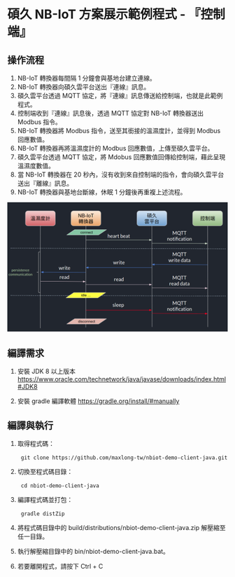 
# 碩久 NB-IoT 方案展示範例程式 - 『控制端』

## 操作流程

1. NB-IoT 轉換器每間隔 1 分鐘會與基地台建立連線。
2. NB-IoT 轉換器向碩久雲平台送出『連線』訊息。
3. 碩久雲平台透過 MQTT 協定，將『連線』訊息傳送給控制端，也就是此範例程式。
4. 控制端收到『連線』訊息後，透過 MQTT 協定對 NB-IoT 轉換器送出 Modbus 指令。
5. NB-IoT 轉換器將 Modbus 指令，送至其銜接的溫濕度計，並得到 Modbus 回應數值。
6. NB-IoT 轉換器再將溫濕度計的 Modbus 回應數值，上傳至碩久雲平台。
7. 碩久雲平台透過 MQTT 協定，將 Mdobus 回應數值回傳給控制端，藉此呈現溫濕度數值。
8. 當 NB-IoT 轉換器在 20 秒內，沒有收到來自控制端的指令，會向碩久雲平台送出『離線』訊息。
9. NB-IoT 轉換器與基地台斷線，休眠 1 分鐘後再重複上述流程。

![流程圖](https://github.com/maxlong-tw/nbiot-demo-client-java/raw/master/workflow.png)

## 編譯需求

1. 安裝 JDK 8 以上版本 https://www.oracle.com/technetwork/java/javase/downloads/index.html#JDK8

2. 安裝 gradle 編譯軟體 https://gradle.org/install/#manually

## 編譯與執行

1. 取得程式碼：

        git clone https://github.com/maxlong-tw/nbiot-demo-client-java.git
        
2. 切換至程式碼目錄：

        cd nbiot-demo-client-java
        
3. 編譯程式碼並打包：

        gradle distZip
        
4. 將程式碼目錄中的 build/distributions/nbiot-demo-client-java.zip 解壓縮至任一目錄。
5. 執行解壓縮目錄中的 bin/nbiot-demo-client-java.bat。
6. 若要離開程式，請按下 Ctrl + C
